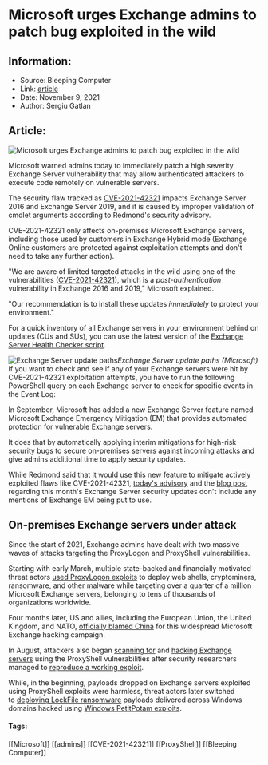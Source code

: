 # Microsoft urges Exchange admins to patch bug exploited in the wild
### 

## Information:
+ Source: Bleeping Computer
+ Link: [article](https://www.bleepingcomputer.com/news/microsoft/microsoft-urges-exchange-admins-to-patch-bug-exploited-in-the-wild/)
+ Date: November 9, 2021
+ Author: Sergiu Gatlan


## Article:
![Microsoft urges Exchange admins to patch bug exploited in the wild](https://www.bleepstatic.com/content/hl-images/2021/09/28/Exchange.jpg)


Microsoft warned admins today to immediately patch a high severity Exchange Server vulnerability that may allow authenticated attackers to execute code remotely on vulnerable servers.


The security flaw tracked as [CVE-2021-42321](https://msrc.microsoft.com/update-guide/en-US/vulnerability/CVE-2021-42321) impacts Exchange Server 2016 and Exchange Server 2019, and it is caused by improper validation of cmdlet arguments according to Redmond's security advisory.


CVE-2021-42321 only affects on-premises Microsoft Exchange servers, including those used by customers in Exchange Hybrid mode (Exchange Online customers are protected against exploitation attempts and don't need to take any further action).


"We are aware of limited targeted attacks in the wild using one of the vulnerabilities ([CVE-2021-42321](https://msrc.microsoft.com/update-guide/vulnerability/CVE-2021-42321)), which is a *post-authentication* vulnerability in Exchange 2016 and 2019," Microsoft explained.


"Our recommendation is to install these updates *immediately* to protect your environment."


For a quick inventory of all Exchange servers in your environment behind on updates (CUs and SUs), you can use the latest version of the [Exchange Server Health Checker script](https://aka.ms/ExchangeHealthChecker).



![Exchange Server update paths](https://www.bleepstatic.com/images/news/u/1109292/2021/Exchange_Server_update_paths.jpg)*Exchange Server update paths (Microsoft)*
If you want to check and see if any of your Exchange servers were hit by CVE-2021-42321 exploitation attempts, you have to run the following PowerShell query on each Exchange server to check for specific events in the Event Log:


In September, Microsoft has added a new Exchange Server feature named Microsoft Exchange Emergency Mitigation (EM) that provides automated protection for vulnerable Exchange servers.


It does that by automatically applying interim mitigations for high-risk security bugs to secure on-premises servers against incoming attacks and give admins additional time to apply security updates.


While Redmond said that it would use this new feature to mitigate actively exploited flaws like CVE-2021-42321, [today's advisory](https://msrc.microsoft.com/update-guide/en-US/vulnerability/CVE-2021-42321) and the [blog post](https://techcommunity.microsoft.com/t5/exchange-team-blog/released-november-2021-exchange-server-security-updates/ba-p/2933169) regarding this month's Exchange Server security updates don't include any mentions of Exchange EM being put to use.


On-premises Exchange servers under attack
-----------------------------------------


Since the start of 2021, Exchange admins have dealt with two massive waves of attacks targeting the ProxyLogon and ProxyShell vulnerabilities.


Starting with early March, multiple state-backed and financially motivated threat actors [used ProxyLogon exploits](https://www.bleepingcomputer.com/news/security/microsoft-fixes-actively-exploited-exchange-zero-day-bugs-patch-now/) to deploy web shells, cryptominers, ransomware, and other malware while targeting over a quarter of a million Microsoft Exchange servers, belonging to tens of thousands of organizations worldwide.


Four months later, US and allies, including the European Union, the United Kingdom, and NATO, [officially blamed China](https://www.bleepingcomputer.com/news/security/us-and-allies-officially-accuse-china-of-microsoft-exchange-attacks/) for this widespread Microsoft Exchange hacking campaign.


In August, attackers also began [scanning for](https://www.bleepingcomputer.com/news/microsoft/microsoft-exchange-servers-scanned-for-proxyshell-vulnerability-patch-now/) and [hacking Exchange servers](https://www.bleepingcomputer.com/news/microsoft/microsoft-exchange-servers-are-getting-hacked-via-proxyshell-exploits/) using the ProxyShell vulnerabilities after security researchers managed to [reproduce a working exploit](https://peterjson.medium.com/reproducing-the-proxyshell-pwn2own-exploit-49743a4ea9a1).


While, in the beginning, payloads dropped on Exchange servers exploited using ProxyShell exploits were harmless, threat actors later switched to [deploying LockFile ransomware](https://www.bleepingcomputer.com/news/security/microsoft-exchange-servers-being-hacked-by-new-lockfile-ransomware/) payloads delivered across Windows domains hacked using [Windows PetitPotam exploits](https://www.bleepingcomputer.com/news/microsoft/new-petitpotam-attack-allows-take-over-of-windows-domains/).




#### Tags:
[[Microsoft]] [[admins]] [[CVE-2021-42321]] [[ProxyShell]] [[Bleeping Computer]]

